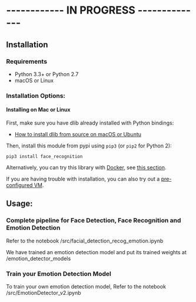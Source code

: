 # ------------ IN PROGRESS --------------
## Installation

### 

### Requirements

- Python 3.3+ or Python 2.7
- macOS or Linux 

### 

### Installation Options:

#### Installing on Mac or Linux

First, make sure you have dlib already installed with Python bindings:

- [How to install dlib from source on macOS or Ubuntu](https://gist.github.com/ageitgey/629d75c1baac34dfa5ca2a1928a7aeaf)

Then, install this module from pypi using `pip3` (or `pip2` for Python 2):

```
pip3 install face_recognition
```

Alternatively, you can try this library with [Docker](https://www.docker.com/), see [this section](https://github.com/ageitgey/face_recognition/blob/master/README.md#deployment).

If you are having trouble with installation, you can also try out a [pre-configured VM](https://medium.com/@ageitgey/try-deep-learning-in-python-now-with-a-fully-pre-configured-vm-1d97d4c3e9b).



## Usage:

### Complete pipeline for Face Detection, Face Recognition and Emotion Detection
Refer to the notebook /src/facial_detection_recog_emotion.ipynb

We have trained an emotion detection model and put its trained weights at /emotion_detector_models

### Train your Emotion Detection Model
To train your own emotion detection model, Refer to the notebook /src/EmotionDetector_v2.ipynb


